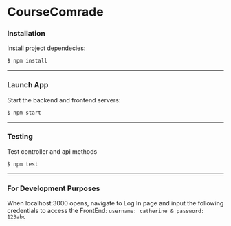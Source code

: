# CourseComrade
### Installation
Install project dependecies:
```bash
$ npm install
```
---
### Launch App
Start the backend and frontend servers:
```bash
$ npm start
```
---
### Testing 
Test controller and api methods
```bash
$ npm test
```
---
### For Development Purposes 
When localhost:3000 opens, navigate to Log In page and input the following credentials to access the FrontEnd: 
`username: catherine & password: 123abc`
